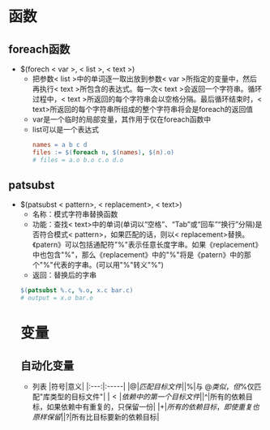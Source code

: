 <!--
 * @Author: youngjam
 * @Date: 2020-07-01 20:19:36
 * @LastEditTime: 2020-07-01 21:10:37
 * @Description:makefile知识 
 * @logs: 
--> 
# 函数
## foreach函数
* $(forech < var >, < list >, < text >)
  * 把参数< list >中的单词逐一取出放到参数< var >所指定的变量中，然后再执行< text >所包含的表达式。每一次< text >会返回一个字符串。循环过程中，< text >所返回的每个字符串会以空格分隔。最后循环结束时，< text>所返回的每个字符串所组成的整个字符串将会是foreach的返回值
  * var是一个临时的局部变量，其作用于仅在foreach函数中
  * list可以是一个表达式
    ```makefile
    names = a b c d
    files := $(foreach n, $(names), $(n).o)
    # files = a.o b.o c.o d.o
    ```
## patsubst
* $(patsubst < pattern>, < replacement>, < text>)
  * 名称：模式字符串替换函数
  * 功能：查找< text>中的单词(单词以“空格”、“Tab”或“回车”“换行”分隔)是否符合模式< pattern>，如果匹配的话，则以< replacement>替换。《patern》可以包括通配符"%"表示任意长度字串。如果《replacement》中也包含"%"，那么《replacement》中的"%"将是《patern》中的那个"%"代表的字串。(可以用"\%"转义"%")
  * 返回：替换后的字串
  ```makefile
  $(patsubst %.c, %.o, x.c bar.c)
  # output = x.o bar.o
  ```
  # 变量
  ## 自动化变量
  * 列表
    |符号|意义|
    |:---:|:-----|
    |$@|匹配目标文件|
    |$%|与 $@类似，但$%仅匹配"库类型的目标文件"|
    |$<|依赖中的第一个目标文件|
    |$^|所有的依赖目标，如果依赖中有重复的，只保留一份|
    |$+|所有的依赖目标，即使重复也原样保留|
    |$?|所有比目标要新的依赖目标|